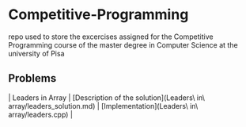 # Competitive-Programming
repo used to store the excercises assigned for the Competitive Programming course of the master degree in Computer Science at the university of Pisa


Problems
---------------



 | Leaders in Array | [Description of the solution](Leaders\ in\ array/leaders_solution.md) | [Implementation](Leaders\ in\ array/leaders.cpp) |
